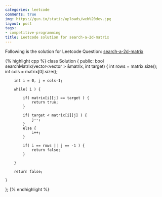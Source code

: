 ```yaml
---
categories: leetcode
comments: true
img: https://gun.io/static/uploads/web%20dev.jpg
layout: post
tags:
- competitive-programming
title: Leetcode solution for search-a-2d-matrix
---
```


Following is the solution for Leetcode Question: [search-a-2d-matrix](https://leetcode.com/problems/search-a-2d-matrix/)

{% highlight cpp %}
class Solution {
public:
    bool searchMatrix(vector<vector<int> > &matrix, int target) {
        int rows = matrix.size();
        int cols = matrix[0].size();
        
        int i = 0, j = cols-1;
        
        while( 1 ) {
            
            if( matrix[i][j] == target ) {
                return true;
            }
            
            if( target < matrix[i][j] ) {
                j--;
            }
            else {
                i++;
            }
            
            if( i == rows || j == -1 ) {
                return false;
            }
            
        }
        
        return false;
        
    }
};
{% endhighlight %}